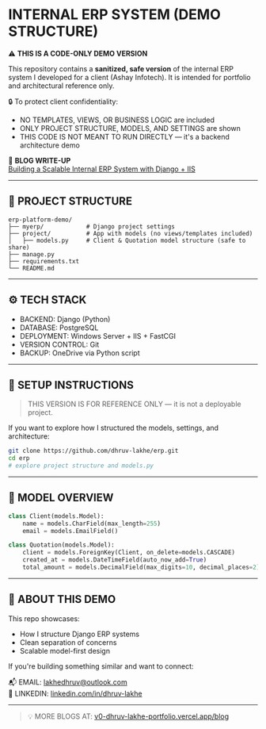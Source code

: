 # INTERNAL ERP SYSTEM (DEMO STRUCTURE)

⚠️ **THIS IS A CODE-ONLY DEMO VERSION**

This repository contains a **sanitized, safe version** of the internal ERP system I developed for a client (Ashay Infotech). It is intended for portfolio and architectural reference only.

🔒 To protect client confidentiality:
- NO TEMPLATES, VIEWS, OR BUSINESS LOGIC are included  
- ONLY PROJECT STRUCTURE, MODELS, AND SETTINGS are shown  
- THIS CODE IS NOT MEANT TO RUN DIRECTLY — it's a backend architecture demo

🔗 **BLOG WRITE-UP**  
[Building a Scalable Internal ERP System with Django + IIS](https://v0-dhruv-lakhe-portfolio.vercel.app/blog/building-a-scalable-internal-erp-system-with-djang)

---

## 📁 PROJECT STRUCTURE

```
erp-platform-demo/
├── myerp/            # Django project settings
├── project/          # App with models (no views/templates included)
│   ├── models.py     # Client & Quotation model structure (safe to share)
├── manage.py
├── requirements.txt
└── README.md
```

---

## ⚙️ TECH STACK

- BACKEND: Django (Python)  
- DATABASE: PostgreSQL  
- DEPLOYMENT: Windows Server + IIS + FastCGI  
- VERSION CONTROL: Git  
- BACKUP: OneDrive via Python script

---

## 🚀 SETUP INSTRUCTIONS

> THIS VERSION IS FOR REFERENCE ONLY — it is not a deployable project.

If you want to explore how I structured the models, settings, and architecture:

```bash
git clone https://github.com/dhruv-lakhe/erp.git
cd erp
# explore project structure and models.py
```

---

## 🧾 MODEL OVERVIEW

```python
class Client(models.Model):
    name = models.CharField(max_length=255)
    email = models.EmailField()

class Quotation(models.Model):
    client = models.ForeignKey(Client, on_delete=models.CASCADE)
    created_at = models.DateTimeField(auto_now_add=True)
    total_amount = models.DecimalField(max_digits=10, decimal_places=2)
```

---

## 📌 ABOUT THIS DEMO

This repo showcases:
- How I structure Django ERP systems
- Clean separation of concerns
- Scalable model-first design

If you're building something similar and want to connect:

📬 EMAIL: [lakhedhruv@outlook.com](mailto:lakhedhruv@outlook.com)  
🤝 LINKEDIN: [linkedin.com/in/dhruv-lakhe](https://linkedin.com/in/dhruv-lakhe)

---

> 💡 MORE BLOGS AT: [v0-dhruv-lakhe-portfolio.vercel.app/blog](https://v0-dhruv-lakhe-portfolio.vercel.app/blog)
